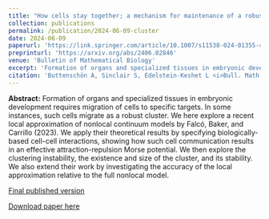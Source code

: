 ```yaml
---
title: "How cells stay together; a mechanism for maintenance of a robust cluster explored by local and nonlocal continuum models"
collection: publications
permalink: /publication/2024-06-09-cluster
date: 2024-06-09
paperurl: 'https://link.springer.com/article/10.1007/s11538-024-01355-4'
preprinturl: 'https://arxiv.org/abs/2406.02846'
venue: 'Bulletin of Mathematical Biology'
excerpt: 'Formation of organs and specialized tissues in embryonic development requires migration of cells to specific targets. In some instances, such cells migrate as a robust cluster. We here explore a recent local approximation of nonlocal continuum models by Falcó, Baker, and Carrillo (2023). We apply their theoretical results by specifying biologically-based cell-cell interactions, showing how such cell communication results in an effective attraction-repulsion Morse potential. We then explore the clustering instability, the existence and size of the cluster, and its stability. We also extend their work by investigating the accuracy of the local approximation relative to the full nonlocal model.'
citation: 'Buttenschön A, Sinclair S, Edelstein-Keshet L <i>Bull. Math. Bio.</i> (2024)'
---
```


**Abstract:** Formation of organs and specialized tissues in embryonic development requires migration of cells to specific targets. In some instances, such cells migrate as a robust cluster. We here explore a recent local approximation of nonlocal continuum models by Falcó, Baker, and Carrillo (2023). We apply their theoretical results by specifying biologically-based cell-cell interactions, showing how such cell communication results in an effective attraction-repulsion Morse potential. We then explore the clustering instability, the existence and size of the cluster, and its stability. We also extend their work by investigating the accuracy of the local approximation relative to the full nonlocal model.

[Final published version](https://link.springer.com/article/10.1007/s11538-024-01355-4)

[Download paper here](https://arxiv.org/abs/2406.02846)
